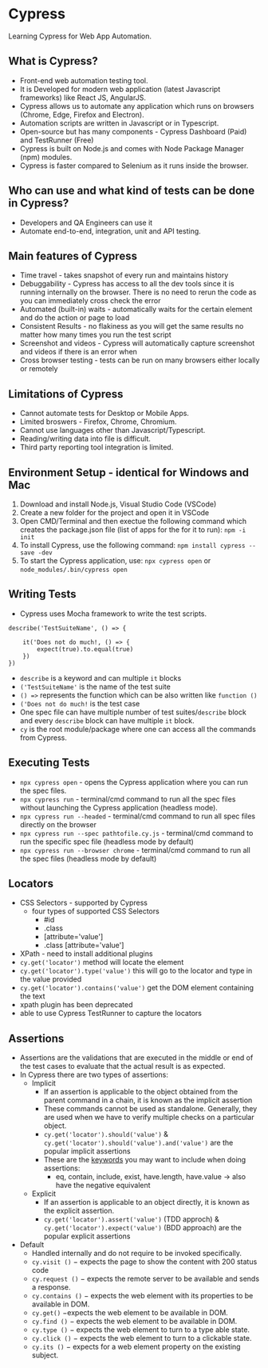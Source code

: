 # Cypress
Learning Cypress for Web App Automation.

## What is Cypress? 
- Front-end web automation testing tool. 
- It is Developed for modern web application (latest Javascript frameworks) like React JS, AngularJS. 
- Cypress allows us to automate any application which runs on browsers (Chrome, Edge, Firefox and Electron). 
- Automation scripts are written in Javascript or in Typescript.
- Open-source but has many components - Cypress Dashboard (Paid) and TestRunner (Free)
- Cypress is built on Node.js and comes with Node Package Manager (npm) modules.
- Cypress is faster compared to Selenium as it runs inside the browser.

## Who can use and what kind of tests can be done in Cypress? 
- Developers and QA Engineers can use it
- Automate end-to-end, integration, unit and API testing. 

## Main features of Cypress
- Time travel - takes snapshot of every run and maintains history
- Debuggability - Cypress has access to all the dev tools since it is running internally on the browser. There is no need to rerun the code as you can immediately cross check the error
- Automated (built-in) waits - automatically waits for the certain element and do the action or page to load
- Consistent Results - no flakiness as you will get the same results no matter how many times you run the test script
- Screenshot and videos - Cypress will automatically capture screenshot and videos if there is an error when 
- Cross browser testing - tests can be run on many browsers either locally or remotely

## Limitations of Cypress
- Cannot automate tests for Desktop or Mobile Apps. 
- Limited broswers - Firefox, Chrome, Chromium.
- Cannot use languages other than Javascript/Typescript.
- Reading/writing data into file is difficult. 
- Third party reporting tool integration is limited.
  
## Environment Setup - identical for Windows and Mac
1. Download and install Node.js, Visual Studio Code (VSCode)
2. Create a new folder for the project and open it in VSCode
3. Open CMD/Terminal and then exectue the following command which creates the package.json file (list of apps for the for it to run):
    ```npm -i init```
4. To install Cypress, use the following command: 
   ```npm install cypress --save -dev```
5. To start the Cypress application, use: 
   ```npx cypress open``` or ```node_modules/.bin/cypress open```

## Writing Tests
- Cypress uses Mocha framework to write the test scripts.

```
describe('TestSuiteName', () => {

    it('Does not do much!, () => {
        expect(true).to.equal(true)
    })
})
```

- ```describe``` is a keyword and can multiple ```it``` blocks
- ```('TestSuiteName'``` is the name of the test suite
- ```() =>``` represents the function which can be also written like ```function ()```
- ```('Does not do much!``` is the test case
- One spec file can have multiple number of test suites/```describe``` block and every ```describe``` block can have multiple ```it``` block.
- ```cy``` is the root module/package where one can access all the commands from Cypress.

## Executing Tests
- ```npx cypress open``` - opens the Cypress application where you can run the spec files.
- ```npx cypress run``` - terminal/cmd command to run all the spec files without launching the Cypress application (headless mode).
- ```npx cypress run --headed``` - terminal/cmd command to run all spec files directly on the browser
- ```npx cypress run --spec pathtofile.cy.js``` - terminal/cmd command to run the specific spec file (headless mode by default)
- ```npx cypress run --browser chrome``` - terminal/cmd command to run all the spec files (headless mode by default)
  
## Locators
- CSS Selectors - supported by Cypress
  - four types of supported CSS Selectors
    - #id 
    - .class
    - [attribute='value']
    - .class [attribute='value']
- XPath - need to install additional plugins
- ```cy.get('locator')```  method will locate the element 
- ```cy.get('locator').type('value')``` this will go to the locator and type in the value provided
- ```cy.get('locator').contains('value')``` get the DOM element containing the text
- xpath plugin has been deprecated 
- able to use Cypress TestRunner to capture the locators

## Assertions
- Assertions are the validations that are executed in the middle or end of the test cases to evaluate that the actual result is as expected.
- In Cypress there are two types of assertions: 
  - Implicit 
    - If an assertion is applicable to the object obtained from the parent command in a chain, it is known as the implicit assertion
    - These commands cannot be used as standalone. Generally, they are used when we have to verify multiple checks on a particular object.
    - ```cy.get('locator').should('value')``` & ```cy.get('locator').should('value').and('value')``` are the popular implicit assertions
    - These are the [keywords](https://docs.cypress.io/guides/references/assertions) you may want to include when doing assertions:
      - eq, contain, include, exist, have.length, have.value -> also have the negative equivalent
  - Explicit
    - If an assertion is applicable to an object directly, it is known as the explicit assertion.
    -  ```cy.get('locator').assert('value')``` (TDD approch) & ```cy.get('locator').expect('value')``` (BDD approach) are the popular explicit assertions
 -  Default 
    - Handled internally and do not require to be invoked specifically.
    - ```cy.visit ()``` − expects the page to show the content with 200 status code
    - ```cy.request ()``` − expects the remote server to be available and sends a response.
    - ```cy.contains ()``` − expects the web element with its properties to be available in DOM.
    - ```cy.get()``` −expects the web element to be available in DOM.
    - ```cy.find ()``` − expects the web element to be available in DOM.
    - ```cy.type ()``` − expects the web element to turn to a type able state.
    - ```cy.click ()``` − expects the web element to turn to a clickable state.
    - ```cy.its ()``` − expects for a web element property on the existing subject.